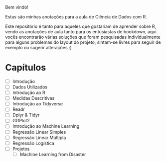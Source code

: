 Bem vindo!

Estas são minhas anotações para a aula de Ciência de Dados com R.

Este repositório é tanto para aqueles que gostariam de aprender sobre R, vendo as anotações de aula tanto para os entusiastas de bookdown, aqui vocês encontrarão várias soluções que foram pesquisadas individualmente para alguns problemas do layout do projeto, sintam-se livres para seguir de exemplo ou sugerir alterações :)

# Capítulos

- [ ] Introdução
- [ ] Dados Utilizados
- [ ] Introdução ao R
- [ ] Medidas Descritivas
- [ ] Introdução ao Tidyverse
- [ ] Readr
- [ ] Dplyr & Tidyr
- [ ] GGPlot2
- [ ] Introdução ao Machine Learning
- [ ] Regressão Linear Simples
- [ ] Regressão Linear Múltipla
- [ ] Regressão Logística
- [ ] Projetos
  - [ ] Machine Learning from Disaster
